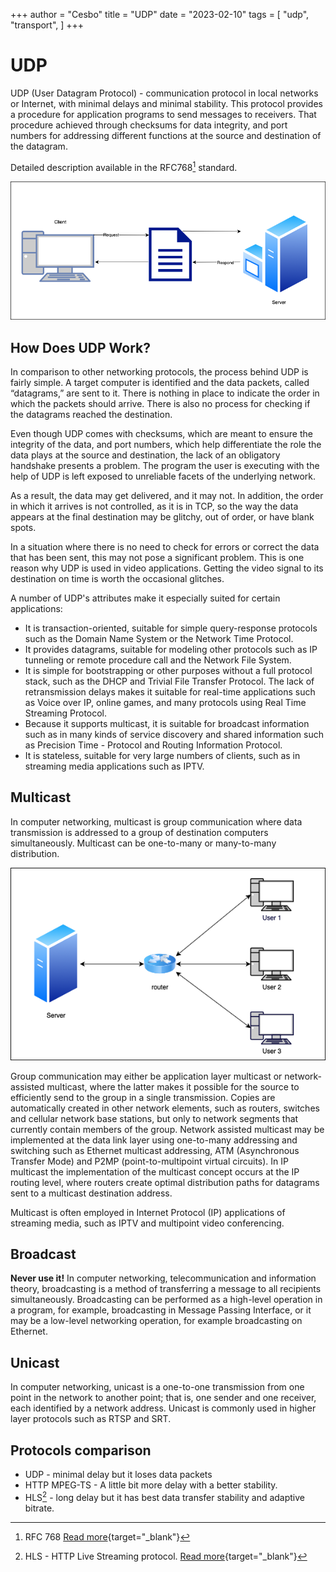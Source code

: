+++
author = "Cesbo"
title = "UDP"
date = "2023-02-10"
tags = [
    "udp",
    "transport",
]
+++
# UDP

UDP (User Datagram  Protocol) - communication protocol in local networks or Internet, with minimal delays and minimal stability. This protocol provides a procedure for application programs to send messages to receivers. That procedure achieved through checksums for data integrity, and port numbers for addressing different functions at the source and destination of the datagram.

Detailed description available in the RFC768[^1] standard.

![UDP](img/udp.png)

## How Does UDP Work?

In comparison to other networking protocols, the process behind UDP is fairly simple. A target computer is identified and the data packets, called “datagrams,” are sent to it. There is nothing in place to indicate the order in which the packets should arrive. There is also no process for checking if the datagrams reached the destination.

Even though UDP comes with checksums, which are meant to ensure the integrity of the data, and port numbers, which help differentiate the role the data plays at the source and destination, the lack of an obligatory handshake presents a problem. The program the user is executing with the help of UDP is left exposed to unreliable facets of the underlying network.

As a result, the data may get delivered, and it may not. In addition, the order in which it arrives is not controlled, as it is in TCP, so the way the data appears at the final destination may be glitchy, out of order, or have blank spots.

In a situation where there is no need to check for errors or correct the data that has been sent, this may not pose a significant problem. This is one reason why UDP is used in video applications. Getting the video signal to its destination on time is worth the occasional glitches.

A number of UDP's attributes make it especially suited for certain applications:

- It is transaction-oriented, suitable for simple query-response protocols such as the Domain Name System or the Network Time Protocol.
- It provides datagrams, suitable for modeling other protocols such as IP tunneling or remote procedure call and the Network File System.
- It is simple for bootstrapping or other purposes without a full protocol stack, such as the DHCP and Trivial File Transfer Protocol.
The lack of retransmission delays makes it suitable for real-time applications such as Voice over IP, online games, and many protocols using Real Time Streaming Protocol.
- Because it supports multicast, it is suitable for broadcast information such as in many kinds of service discovery and shared information such as Precision Time - Protocol and Routing Information Protocol.
- It is stateless, suitable for very large numbers of clients, such as in streaming media applications such as IPTV.

## Multicast

In computer networking, multicast is group communication where data transmission is addressed to a group of destination computers simultaneously. Multicast can be one-to-many or many-to-many distribution.

![Multicast](img/multicast.png)

Group communication may either be application layer multicast or network-assisted multicast, where the latter makes it possible for the source to efficiently send to the group in a single transmission. Copies are automatically created in other network elements, such as routers, switches and cellular network base stations, but only to network segments that currently contain members of the group. Network assisted multicast may be implemented at the data link layer using one-to-many addressing and switching such as Ethernet multicast addressing, ATM (Asynchronous Transfer Mode) and P2MP (point-to-multipoint virtual circuits). In IP multicast the implementation of the multicast concept occurs at the IP routing level, where routers create optimal distribution paths for datagrams sent to a multicast destination address.

Multicast is often employed in Internet Protocol (IP) applications of streaming media, such as IPTV and multipoint video conferencing.

## Broadcast

**Never use it!**
In computer networking, telecommunication and information theory, broadcasting is a method of transferring a message to all recipients simultaneously. Broadcasting can be performed as a high-level operation in a program, for example, broadcasting in Message Passing Interface, or it may be a low-level networking operation, for example broadcasting on Ethernet.

## Unicast

In computer networking, unicast is a one-to-one transmission from one point in the network to another point; that is, one sender and one receiver, each identified by a network address.
Unicast is commonly used in higher layer protocols such as RTSP and SRT.

## Protocols comparison

- UDP - minimal delay but it loses data packets
- HTTP MPEG-TS - A little bit more delay with a better stability.
- HLS[^2] - long delay but it has best data transfer stability and adaptive bitrate.



[^1]: RFC 768 [Read more](https://www.rfc-editor.org/rfc/rfc768){target="_blank"}

[^2]: HLS - HTTP Live Streaming protocol. [Read more](/en/book/protocols/hls/){target="_blank"}
